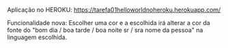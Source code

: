 Aplicação no HEROKU: https://tarefa01helloworldnoheroku.herokuapp.com/

Funcionalidade nova: Escolher uma cor e a escolhida irá alterar a cor da fonte do "bom dia / boa tarde / boa noite sr / sra nome da pessoa" na linguagem escolhida.

